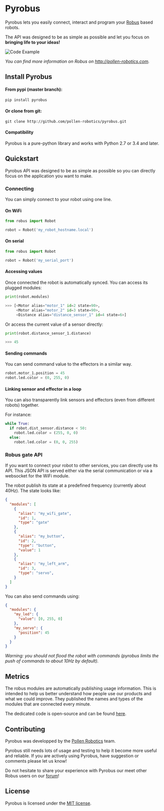 # Pyrobus

Pyrobus lets you easily connect, interact and program your [Robus](http://pollen-robotics.com) based robots.

The API was designed to be as simple as possible and let you focus on **bringing life to your ideas!**

![Code Example](http://pollen-robotics.com/assets/img/robus/code-example.gif)

*You can find more information on Robus on http://pollen-robotics.com.*

## Install Pyrobus

#### From pypi (master branch):

```bash
pip install pyrobus
```

#### Or clone from git:
```
git clone http://github.com/pollen-robotics/pyrobus.git
```

#### Compatibility

Pyrobus is a pure-python library and works with Python 2.7 or 3.4 and later.

## Quickstart

Pyrobus API was designed to be as simple as possible so you can directly focus on the application you want to make.

### Connecting

You can simply connect to your robot using one line.

#### On WiFi

```python
from robus import Robot

robot = Robot('my_robot_hostname.local')
```

#### On serial

```python
from robus import Robot

robot = Robot('my_serial_port')
```

#### Accessing values

Once connected the robot is automatically synced. You can access its plugged modules:

```python
print(robot.modules)

>>> [<Motor alias="motor_1" id=2 state=90>,
     <Motor alias="motor_2" id=3 state=90>,
     <Distance alias="distance_sensor_1" id=4 state=6>]
```

Or access the current value of a sensor directly:

```python
print(robot.distance_sensor_1.distance)

>>> 45
```

#### Sending commands

You can send command value to the effectors in a similar way.

```python
robot.motor_1.position = 45
robot.led.color = (0, 255, 0)
```

#### Linking sensor and effector in a loop

You can also transparently link sensors and effectors (even from different robots) together.

For instance:

```python
while True:
  if robot.dist_sensor.distance < 50:
    robot.led.color = (255, 0, 0)
  else:
    robot.led.color = (0, 0, 255)
```

### Robus gate API

If you want to connect your robot to other services, you can directly use its API. This JSON API is served either via the serial communication or via a websocket for the WiFi module.

The robot publish its state at a predefined frequency (currently about 40Hz). The state looks like:

```JSON
{
  "modules": [
    {
      "alias": "my_wifi_gate",
      "id": 1,
      "type": "gate"
    },
    {
      "alias": "my_button",
      "id": 2,
      "type": "button",
      "value": 1
    },
    {
      "alias": "my_left_arm",
      "id": 3,
      "type": "servo",
    }
  ]
}
```

You can also send commands using:

```JSON
{
  "modules": {
    "my_led": {
      "value": [0, 255, 0]
    },
    "my_servo": {
      "position": 45
    }
  }
}
```

*Warning: you should not flood the robot with commands (pyrobus limits the push of commands to about 10Hz by default).*

## Metrics

The robus modules are automatically publishing usage information. This is  intended to help us better understand how people use our products and what we could improve. They published the names and types of the modules that are connected every minute.

The dedicated code is open-source and can be found [here](https://github.com/pollen/pyrobus/blob/master/robus/metrics.py).

## Contributing

Pyrobus was developped by the [Pollen Robotics](http://pollen-robotics.com/) team.

Pyrobus still needs lots of usage and testing to help it become more useful and reliable. If you are actively using Pyrobus, have suggestion or comments  please let us know!

Do not hesitate to share your experience with Pyrobus our meet other Robus users on our [forum](http://forum.pollen-robotics.com/)!

## License

Pyrobus is licensed under the [MIT license](./LICENSE).
